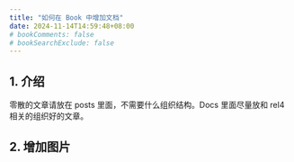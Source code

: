 ```yaml
---
title: "如何在 Book 中增加文档"
date: 2024-11-14T14:59:48+08:00
# bookComments: false
# bookSearchExclude: false
---
```


## 1. 介绍

零散的文章请放在 posts 里面，不需要什么组织结构。Docs 里面尽量放和 rel4 相关的组织好的文章。

## 2. 增加图片

